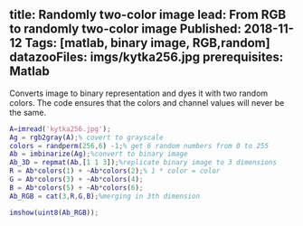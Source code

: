 title: Randomly two-color image
lead: From RGB to randomly two-color image
Published: 2018-11-12
Tags: [matlab, binary image, RGB,random]
datazooFiles: imgs/kytka256.jpg
prerequisites: Matlab
---

Converts image to binary representation and dyes it with two random colors. The code ensures that the colors and channel values will never be the same.

``` matlab
A=imread('kytka256.jpg');
Ag = rgb2gray(A);% covert to grayscale
colors = randperm(256,6) -1;% get 6 random numbers from 0 to 255
Ab = imbinarize(Ag);%convert to binary image
Ab_3D = repmat(Ab,[1 1 3]);%replicate binary image to 3 dimensions
R = Ab*colors(1) + ~Ab*colors(2);% 1 * color = color
G = Ab*colors(3) + ~Ab*colors(4);
B = Ab*colors(5) + ~Ab*colors(6);
Ab_RGB = cat(3,R,G,B);%merging in 3th dimension

imshow(uint8(Ab_RGB));
```